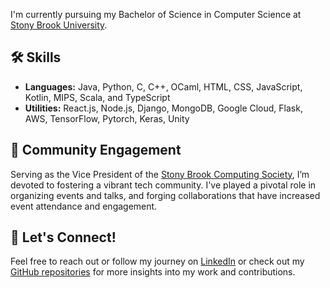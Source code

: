 I'm currently pursuing my Bachelor of Science in Computer Science at [Stony Brook University](https://www.stonybrook.edu/).

## 🛠 Skills 
- **Languages:** Java, Python, C, C++, OCaml, HTML, CSS, JavaScript, Kotlin, MIPS, Scala, and TypeScript
- **Utilities:** React.js, Node.js, Django, MongoDB, Google Cloud, Flask, AWS, TensorFlow, Pytorch, Keras, Unity

## 👥 Community Engagement
Serving as the Vice President of the [Stony Brook Computing Society](#), I’m devoted to fostering a vibrant tech community. I've played a pivotal role in organizing events and talks, and forging collaborations that have increased event attendance and engagement.

## 🤝 Let's Connect!
Feel free to reach out or follow my journey on [LinkedIn](https://www.linkedin.com/in/riteeessshhh) or check out my [GitHub repositories](https://github.com/ritessshhh?tab=repositories) for more insights into my work and contributions.
